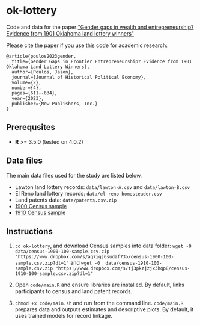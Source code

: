 # ok-lottery
Code and data for the paper ["Gender gaps in wealth and entrepreneurship? Evidence from 1901 Oklahoma land lottery winners"](https://www.nowpublishers.com/article/Details/HPE-0042)

Please cite the paper if you use this code for academic research:

```
@article{poulos2023gender,
  title={Gender Gaps in Frontier Entrepreneurship? Evidence from 1901 Oklahoma Land Lottery Winners},
  author={Poulos, Jason},
  journal={Journal of Historical Political Economy},
  volume={2},
  number={4},
  pages={611--634},
  year={2023},
  publisher={Now Publishers, Inc.}
}
```

Prerequsites
------

* **R** >= 3.5.0 (tested on 4.0.2)


Data files
------

The main data files used for the study are listed below. 

* Lawton land lottery records: `data/lawton-A.csv` and  `data/lawton-B.csv`
* El Reno land lottery records: `data/el-reno-homesteader.csv`
* Land patents data: `data/patents.csv.zip`
* [1900 Census sample](https://drive.google.com/file/d/11z90wGNBJool3mY443b8ynlT_KE5wuMe/view?usp=sharing)
* [1910 Census sample](https://drive.google.com/file/d/1nqINp1_OmR-WTAz5DZ8uWbcpsOi_Nm_v/view?usp=sharing)

Instructions
------

1. `cd ok-lottery`, and download Census samples into data folder: `wget -0  data/census-1900-100-sample.csv.zip "https://www.dropbox.com/s/aq7igj6sudaf73o/census-1900-100-sample.csv.zip?dl=1"` and `wget -0  data/census-1910-100-sample.csv.zip "https://www.dropbox.com/s/tj3pkzjzjx3hqp8/census-1910-100-sample.csv.zip?dl=1"`

2. Open `code/main.R` and ensure libraries are installed. By default, links participants to census and land patent records. 

3. `chmod +x code/main.sh` and run from the command line. `code/main.R` prepares data and outputs estimates and descriptive plots. By default, it uses trained models for record linkage. 